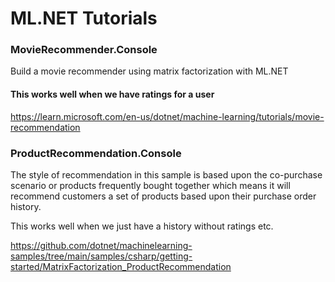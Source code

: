 # ML.NET Tutorials

### MovieRecommender.Console
Build a movie recommender using matrix factorization with ML.NET

#### This works well when we have ratings for a user

https://learn.microsoft.com/en-us/dotnet/machine-learning/tutorials/movie-recommendation


### ProductRecommendation.Console
The style of recommendation in this sample is based upon the co-purchase scenario or products frequently bought together which means it will recommend customers a set of products based upon their purchase order history.

This works well when we just have a history without ratings etc.

https://github.com/dotnet/machinelearning-samples/tree/main/samples/csharp/getting-started/MatrixFactorization_ProductRecommendation
